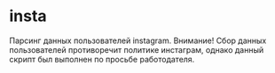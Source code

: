 # insta 
Парсинг данных пользователей instagram. Внимание! Сбор данных пользователей противоречит политике инстаграм, однако данный скрипт был выполнен по просьбе работодателя.
